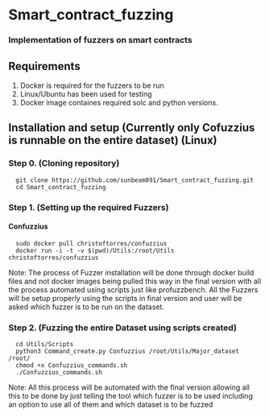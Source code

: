 # Smart_contract_fuzzing

### Implementation of fuzzers on smart contracts

## Requirements

1. Docker is required for the fuzzers to be run
2. Linux/Ubuntu has been used for testing
3. Docker image containes required solc and python versions.

## Installation and setup (Currently only Cofuzzius is runnable on the entire dataset) (Linux)

### Step 0. (Cloning repository)

``` 
  git clone https://github.com/sunbeam891/Smart_contract_fuzzing.git 
  cd Smart_contract_fuzzing
```

### Step 1. (Setting up the required Fuzzers) 

#### Confuzzius

``` 
  sudo docker pull christoftorres/confuzzius
  docker run -i -t -v $(pwd)/Utils:/root/Utils  christoftorres/confuzzius
```

Note: The process of Fuzzer installation will be done through docker build files and not docker images being pulled this way in the final version with all the process automated using scripts just like profuzzbench. All the Fuzzers will be setup properly using the scripts in final version and user will be asked which fuzzer is to be run on the dataset.

### Step 2. (Fuzzing the entire Dataset using scripts created)

```
  cd Utils/Scripts
  python3 Command_create.py Confuzzius /root/Utils/Major_dataset /root/
  chmod +x Confuzzius_commands.sh
  ./Confuzzius_commands.sh
```

Note: All this process will be automated with the final version allowing all this to be done by just telling the tool which fuzzer is to be used including an option to use all of them and which dataset is to be fuzzed
